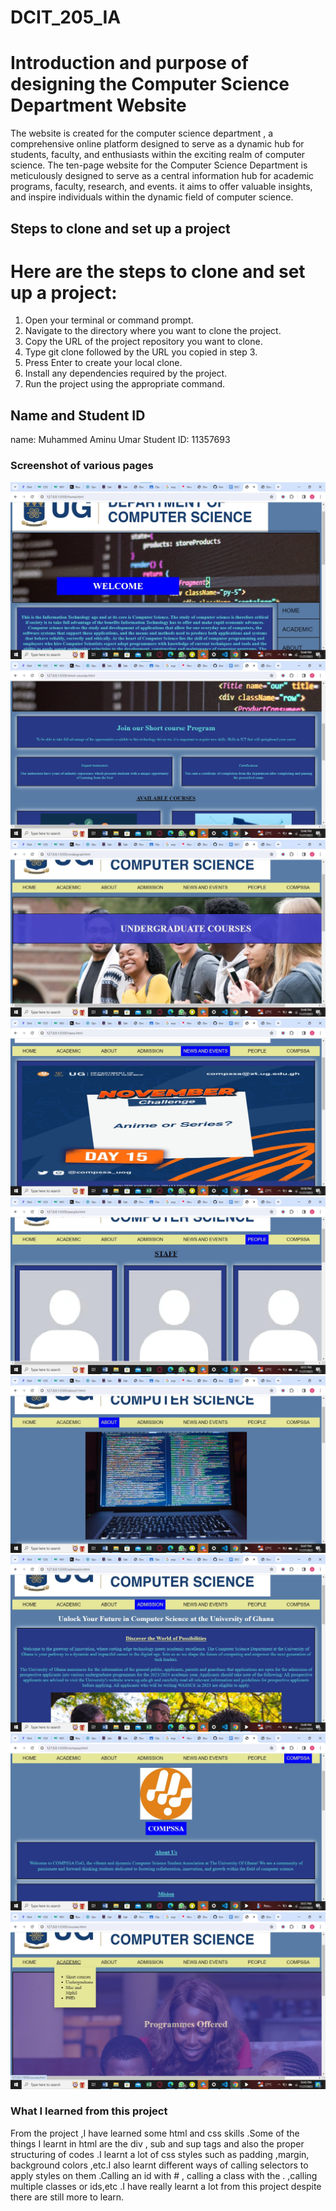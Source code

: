 # DCIT_205_IA
# Introduction and purpose of designing the Computer Science Department Website

The website is created for the  computer science department , a comprehensive online platform designed to serve as a dynamic hub for students, faculty, and enthusiasts within the exciting realm of computer science. The ten-page website for the Computer Science Department is meticulously designed to serve as a central information hub for academic programs, faculty, research, and events. it aims to offer valuable insights, and inspire individuals within the dynamic field of computer science.



## Steps to clone and set up a project

# Here are the steps to clone and set up a project:

1.	Open your terminal or command prompt.
2.	Navigate to the directory where you want to clone the project.
3.	Copy the URL of the project repository you want to clone.
4.	Type git clone followed by the URL you copied in step 3.
5.	Press Enter to create your local clone.
6.	Install any dependencies required by the project.
7.	Run the project using the appropriate command.


## Name and Student ID
name: Muhammed Aminu Umar
Student ID: 11357693

### Screenshot of various pages

![Alt text](homepageScreenshot.jpg)
![Alt text](shortcourseScreenshot.jpg)
![Alt text](undergrad_Screenshot.jpg)
![Alt text](newsScreenshot.jpg)
![Alt text](people_Screenshot.jpg)
![Alt text](aboutScreenshot.jpg)
![Alt text](admissionScreenshot.jpg)
![Alt text](compssa_Screenshot.jpg)
![Alt text](courses_screenshot.jpg)




  
  

### What I learned from this project

From the project ,I have learned some html and css skills .Some of the things I learnt in html are the div , sub and sup tags and also the proper structuring of codes .I learnt a lot of css styles such as padding ,margin, background colors ,etc.I also learnt different ways of calling selectors to apply styles on them .Calling an id with # , calling a class with the . ,calling multiple classes or ids,etc .I have really learnt a lot from this project despite there are still more to learn.







